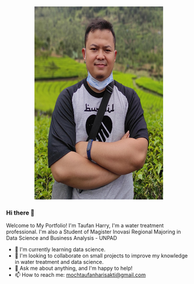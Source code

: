 <p align="center">
  <img src="taufan.jpg" width="350px" height="524px">
</p>

### Hi there 👋
Welcome to My Portfolio! I'm Taufan Harry, I'm a water treatment professional. I'm also a Student of Magister Inovasi Regional Majoring in Data Science and Business Analysis - UNPAD 

- 🌱 I'm currently learning data science.
- 👯 I'm looking to collaborate on small projects to improve my knowledge in water treatment and data science.
- 💬 Ask me about anything, and I'm happy to help!
- 📫 How to reach me: mochtaufanharisakti@gmail.com
